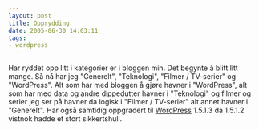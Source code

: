 ```yaml
---
layout: post
title: Opprydding
date: 2005-06-30 14:03:11
tags: 
- wordpress
---
```

Har ryddet opp litt i kategorier er i bloggen min. Det begynte å blitt litt mange. Så nå har jeg "Generelt", "Teknologi", "Filmer / TV-serier" og "WordPress". Alt som har med bloggen å gjøre havner i "WordPress", alt som har med data og andre dippedutter havner i "Teknologi" og filmer og serier jeg ser på havner da logisk i "Filmer / TV-serier" alt annet havner i "Generelt". Har også samtidig oppgradert til <a href="http://www.wordpress.org/">WordPress</a> 1.5.1.3 da 1.5.1.2 vistnok hadde et stort sikkertshull.
